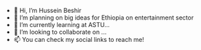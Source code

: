 - 👋 Hi, I’m Hussein Beshir
- 👀 I’m planning on big ideas for Ethiopia on entertainment sector 
- 🌱 I’m currently learning at ASTU...
- 💞️ I’m looking to collaborate on ...
- 📫 You can check my social links to reach me!


<!---
HussooB/HussooB is a ✨ special ✨ repository because its `README.md` (this file) appears on your GitHub profile.
You can click the Preview link to take a look at your changes.
--->
